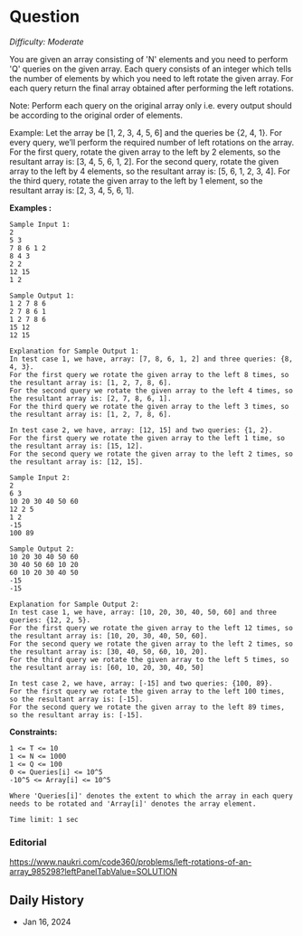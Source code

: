 # Question 

_Difficulty: Moderate_

You are given an array consisting of 'N' elements and you need to perform 'Q' queries on the given array. Each query consists of an integer which tells the number of elements by which you need to left rotate the given array. For each query return the final array obtained after performing the left rotations.

Note:
Perform each query on the original array only i.e. every output should be according to the original order of elements.

Example:
Let the array be [1, 2, 3, 4, 5, 6] and the queries be {2, 4, 1}. For every query, we’ll perform the required number of left rotations on the array.
For the first query, rotate the given array to the left by 2 elements, so the resultant array is: [3, 4, 5, 6, 1, 2].
For the second query, rotate the given array to the left by 4 elements, so the resultant array is: [5, 6, 1, 2, 3, 4].
For the third query, rotate the given array to the left by 1 element, so the resultant array is: [2, 3, 4, 5, 6, 1].

**Examples :**
```
Sample Input 1:
2
5 3
7 8 6 1 2
8 4 3
2 2
12 15
1 2    

Sample Output 1:
1 2 7 8 6 
2 7 8 6 1
1 2 7 8 6 
15 12
12 15

Explanation for Sample Output 1:
In test case 1, we have, array: [7, 8, 6, 1, 2] and three queries: {8, 4, 3}.
For the first query we rotate the given array to the left 8 times, so the resultant array is: [1, 2, 7, 8, 6].
For the second query we rotate the given array to the left 4 times, so the resultant array is: [2, 7, 8, 6, 1].
For the third query we rotate the given array to the left 3 times, so the resultant array is: [1, 2, 7, 8, 6].

In test case 2, we have, array: [12, 15] and two queries: {1, 2}.
For the first query we rotate the given array to the left 1 time, so the resultant array is: [15, 12].
For the second query we rotate the given array to the left 2 times, so the resultant array is: [12, 15].

Sample Input 2:
2
6 3
10 20 30 40 50 60
12 2 5
1 2
-15
100 89

Sample Output 2:
10 20 30 40 50 60 
30 40 50 60 10 20 
60 10 20 30 40 50 
-15
-15

Explanation for Sample Output 2:
In test case 1, we have, array: [10, 20, 30, 40, 50, 60] and three queries: {12, 2, 5}.
For the first query we rotate the given array to the left 12 times, so the resultant array is: [10, 20, 30, 40, 50, 60].
For the second query we rotate the given array to the left 2 times, so the resultant array is: [30, 40, 50, 60, 10, 20].
For the third query we rotate the given array to the left 5 times, so the resultant array is: [60, 10, 20, 30, 40, 50]

In test case 2, we have, array: [-15] and two queries: {100, 89}.
For the first query we rotate the given array to the left 100 times, so the resultant array is: [-15].
For the second query we rotate the given array to the left 89 times, so the resultant array is: [-15].
```

**Constraints:**
```
1 <= T <= 10 
1 <= N <= 1000
1 <= Q <= 100
0 <= Queries[i] <= 10^5
-10^5 <= Array[i] <= 10^5

Where 'Queries[i]' denotes the extent to which the array in each query needs to be rotated and 'Array[i]' denotes the array element.

Time limit: 1 sec
```

### Editorial
https://www.naukri.com/code360/problems/left-rotations-of-an-array_985298?leftPanelTabValue=SOLUTION

## Daily History
- Jan 16, 2024